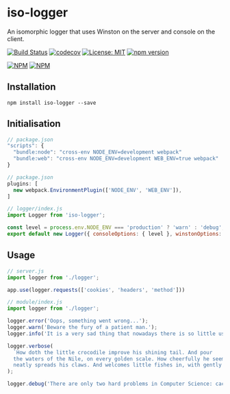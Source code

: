 # iso-logger
An isomorphic logger that uses Winston on the server and console on the client.

[![Build Status](https://travis-ci.org/dylanaubrey/iso-logger.svg?branch=master)](https://travis-ci.org/dylanaubrey/iso-logger)
[![codecov](https://codecov.io/gh/dylanaubrey/iso-logger/branch/master/graph/badge.svg)](https://codecov.io/gh/dylanaubrey/iso-logger)
[![License: MIT](https://img.shields.io/badge/License-MIT-yellow.svg)](https://opensource.org/licenses/MIT)
[![npm version](https://badge.fury.io/js/iso-logger.svg)](https://badge.fury.io/js/iso-logger)

[![NPM](https://nodei.co/npm/iso-logger.png?downloads=true&downloadRank=true&stars=true)](https://nodei.co/npm/iso-logger/)
[![NPM](https://nodei.co/npm-dl/iso-logger.png?months=3&height=2)](https://nodei.co/npm/iso-logger/)

## Installation
```
npm install iso-logger --save
```

## Initialisation
```javascript
// package.json
"scripts": {
  "bundle:node": "cross-env NODE_ENV=development webpack"
  "bundle:web": "cross-env NODE_ENV=development WEB_ENV=true webpack"
}
```
```javascript
// package.json
plugins: [
  new webpack.EnvironmentPlugin(['NODE_ENV', 'WEB_ENV']),
]
```
```javascript
// logger/index.js
import Logger from 'iso-logger';

const level = process.env.NODE_ENV === 'production' ? 'warn' : 'debug';
export default new Logger({ consoleOptions: { level }, winstonOptions: { level } });
```

## Usage
```javascript
// server.js
import logger from './logger';

app.use(logger.requests(['cookies', 'headers', 'method']))
```
```javascript
// module/index.js
import logger from './logger';

logger.error('Oops, something went wrong...');
logger.warn('Beware the fury of a patient man.');
logger.info('It is a very sad thing that nowadays there is so little useless information.');

logger.verbose(
  `How doth the little crocodile improve his shining tail. And pour
  the waters of the Nile, on every golden scale. How cheerfully he seems to grin, how
  neatly spreads his claws. And welcomes little fishes in, with gently smiling jaws.`
);

logger.debug('There are only two hard problems in Computer Science: cache invalidation and naming things.');
```
